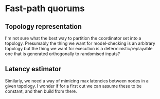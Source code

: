 # Fast-path quorums

## Topology representation

I'm not sure what the best way to partition the coordinator set into a
topology.  Presumably the thing we want for model-checking is an arbitrary
topology but the thing we want for execution is a deterministic/replayable one
that is generated orthogonally to randomised inputs?

## Latency estimator
Similarly, we need a way of mimicing max latencies between nodes in a given
topology.  I wonder if for a first cut we can assume these to be constant, and
then build from there.
